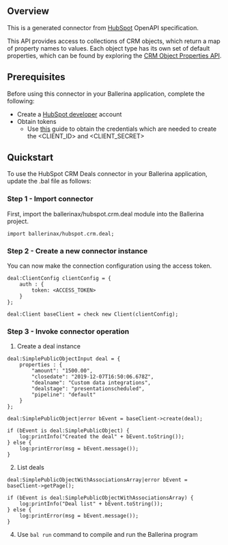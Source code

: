 ## Overview
This is a generated connector from [HubSpot](https://www.hubspot.com/) OpenAPI specification. 

This API provides access to collections of CRM objects, which return a map of property names to values. Each object type has its own set of default properties, which can be found by exploring the [CRM Object Properties API](https://developers.hubspot.com/docs/methods/crm-properties/crm-properties-overview).

## Prerequisites
Before using this connector in your Ballerina application, complete the following:
* Create a [HubSpot developer](https://developers.hubspot.com/) account
* Obtain tokens
    - Use [this](https://developers.hubspot.com/docs/api/working-with-oauth4) guide to obtain the credentials which are needed to create the <CLIENT_ID> and <CLIENT_SECRET>

## Quickstart
To use the HubSpot CRM Deals connector in your Ballerina application, update the .bal file as follows:
### Step 1 - Import connector
First, import the ballerinax/hubspot.crm.deal module into the Ballerina project.
```ballerina
import ballerinax/hubspot.crm.deal;
```

### Step 2 - Create a new connector instance
You can now make the connection configuration using the access token.
```ballerina
deal:ClientConfig clientConfig = {
    auth : {
        token: <ACCESS_TOKEN>
    }
};

deal:Client baseClient = check new Client(clientConfig);

```
### Step 3 - Invoke connector operation
1. Create a deal instance

```ballerina
deal:SimplePublicObjectInput deal = {
    properties : {
        "amount": "1500.00",
        "closedate": "2019-12-07T16:50:06.678Z",
        "dealname": "Custom data integrations",
        "dealstage": "presentationscheduled",
        "pipeline": "default"
    }      
};

deal:SimplePublicObject|error bEvent = baseClient->create(deal);

if (bEvent is deal:SimplePublicObject) {
    log:printInfo("Created the deal" + bEvent.toString());
} else {
    log:printError(msg = bEvent.message());
}
```

2. List deals

```ballerina
deal:SimplePublicObjectWithAssociationsArray|error bEvent = baseClient->getPage();

if (bEvent is deal:SimplePublicObjectWithAssociationsArray) {
    log:printInfo("Deal list" + bEvent.toString());
} else {
    log:printError(msg = bEvent.message());
}
```

4. Use `bal run` command to compile and run the Ballerina program
